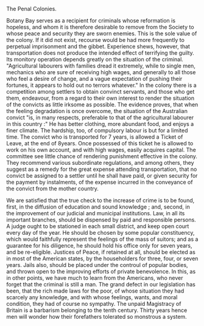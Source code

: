 The Penal Colonies.Botany Bay serves as a recipient for criminals whose reformation is hopeless, and whom it is therefore desirable to remove from the Society to whose peace and security they are sworn enemies. This is the sole value of the colony. If it did not exist, recourse would be had more frequently to perpetual imprisonment and the gibbet. Experience shews, however, that transportation does not produce the intended effect of terrifying the guilty. Its monitory operation depends greatly on the situation of the criminal. "Agricultural labourers with families dread it extremely, while to single men, mechanics who are sure of receiving high wages, and generally to all those who feel a desire of change, and a vague expectation of pushing their fortunes, it appears to hold out no terrors whatever." In the colony there is a competition among settlers to obtain convinct servants, and those who get them, endeavour, from a regard to their own interest to render the situation of the convicts as little irksome as possible. The evidence proves, that when the feeling degradation is once overcome, the situation of the Australian convict "is, in many respects, preferable to that of the agricultural labourer in this country :" He has better clothing, more abundant food, and enjoys a finer climate. The hardship, too, of compulsory labour is but for a limited time. The convict who is transported for 7 years, is allowed a Ticket of Leave, at the end of 8years. Once possessed of this ticket he is allowed to work on his own account, and with high wages, easily acquires capital. The committee see little chance of rendering punishment effective in the colony. They recommend various subordinate regulations, and among others, they suggest as a remedy for the great expense attending transportation, that no convict be assigned to a settler until he shall have paid, or given security for the payment by instalments, of the expense incurred in the conveyance of the convict from the mother country.We are satisfied that the true check to the increase of crime is to be found, first, in the diffusion of education and sound knowledge ; and, second, in the improvement of our judicial and municipal institutions. Law, in all its important branches, should be dispensed by paid and responsible persons. A judge ought to be stationed in each small district, and keep open court every day of the year. He should be chosen by some popular constituency, which would faithfully represent the feelings of the mass of suitors; and as a guarantee for his diligence, he should hold his office only for seven years, and be re-eligible. Justices of Peace, if retained at all, should be elected as in most of the American states, by the householders for three, four, or seven years. Jails also, should be placed under the controul of popular bodies, and thrown open to the improving efforts of private benevolence. In this, as in other points, we have much to learn from the Americans, who never forget that the criminal is still a man. The grand defect in our legislation has been, that the rich made laws for the poor, of whose situation they had scarcely any knowledge, and with whose feelings, wants, and moral condition, they had of course no sympathy. The unpaid Magistracy of Britain is a barbarism belonging to the tenth century. Thirty years hence men will wonder how their forefathers tolerated so monstrous a system.